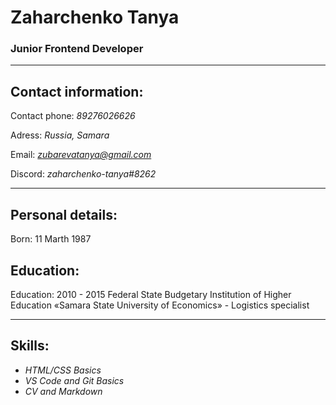 # Zaharchenko Tanya
### Junior Frontend Developer

---

## Contact information:

Contact phone: *89276026626*

Adress: *Russia, Samara*

Email: *zubarevatanya@gmail.com*

Discord: *zaharchenko-tanya#8262*

---

## Personal details:

Born: 11 Marth 1987

## Education:

Education: 2010 - 2015 Federal State Budgetary Institution of Higher Education «Samara State University of Economics» - 
Logistics specialist

---
## Skills:
+ *HTML/CSS Basics*
+ *VS Code and Git Basics*
+ *CV and Markdown*
